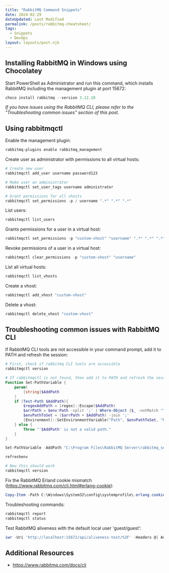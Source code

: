 ```yaml
---
title: "RabbitMQ Command Snippets"
date: 2024-02-29
dateUpdated: Last Modified
permalink: /posts/rabbitmq-cheatsheet/
tags:
  - Snippets
  - DevOps
layout: layouts/post.njk
---
```


## Installing RabbitMQ in Windows using Chocolatey

Start PowerShell as Administrator and run this command, which installs RabbitMQ including the management plugin at port 15672:
```powershell
choco install rabbitmq --version 3.12.10
```

*If you have issues using the RabbitMQ CLI, please refer to the "Troubleshooting common issues" section of this post.*
## Using rabbitmqctl

Enable the management plugin:
```powershell
rabbitmq-plugins enable rabbitmq_management
```

Create user as administrator with permissions to all virtual hosts:
```powershell
# Create new user
rabbitmqctl add_user username password123

# Make user an administrator
rabbitmqctl set_user_tags username administrator

# Grant permissions for all vhosts
rabbitmqctl set_permissions -p / username ".*" ".*" ".*"
```

List users:
```powershell
rabbitmqctl list_users
```

Grants permissions for a user in a virtual host:
```powershell
rabbitmqctl set_permissions -p "custom-vhost" "username" ".*" ".*" ".*"
```

Revoke permissions of a user in a virtual host:
```powershell
rabbitmqctl clear_permissions -p "custom-vhost" "username"
```

List all virtual hosts:
```powershell
rabbitmqctl list_vhosts
```

Create a vhost:
```powershell
rabbitmqctl add_vhost "custom-vhost"
```

Delete a vhost:
```powershell
rabbitmqctl delete_vhost "custom-vhost"
```

## Troubleshooting common issues with RabbitMQ CLI

If RabbitMQ CLI tools are not accessible in your command prompt, add it to PATH and refresh the session:
```powershell
# First, check if rabbitmq CLI tools are accessible
rabbitmqctl version

# If rabbitmqctl is not found, then add it to PATH and refresh the session
Function Set-PathVariable {
    param(
        [string]$AddPath
    )
    if (Test-Path $AddPath){
        $regexAddPath = [regex]::Escape($AddPath)
        $arrPath = $env:Path -split ';' | Where-Object {$_ -notMatch "^$regexAddPath\\?"}
        $envPathToSet = ($arrPath + $AddPath) -join ';'
		[Environment]::SetEnvironmentVariable("Path", $envPathToSet, "Machine")
    } else {
        Throw "'$AddPath' is not a valid path."
    }
}

Set-PathVariable -AddPath "C:\Program Files\RabbitMQ Server\rabbitmq_server-3.12.10\sbin"

refreshenv

# Now this should work
rabbitmqctl version
```

Fix the RabbitMQ Erland cookie mismatch (https://www.rabbitmq.com/cli.html#erlang-cookie):
```powershell
Copy-Item -Path C:\Windows\System32\config\systemprofile\.erlang.cookie -Destination C:\Users\$Env:UserName -force
```

Troubleshooting commands:
```powershell
rabbitmqctl report
rabbitmqctl status
```

Test RabbitMQ aliveness with the default local user 'guest/guest':
```powershell
iwr -Uri 'http://localhost:15672/api/aliveness-test/%2F' -Headers @{ Authorization = "Basic "+ [System.Convert]::ToBase64String([System.Text.Encoding]::ASCII.GetBytes("guest:guest")) } -UseBasicParsing
```

## Additional Resources

- https://www.rabbitmq.com/docs/cli
